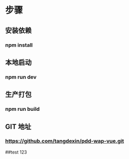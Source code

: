 # 步骤
## 安装依赖
### npm install
## 本地启动
### npm run dev
## 生产打包
### npm run build
## GIT 地址
### https://github.com/tangdexin/pdd-wap-vue.git

##test 123